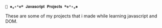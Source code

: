                                                                                     📌 ✱⁎∗*✤܍ 𝐉𝐚𝐯𝐚𝐬𝐜𝐫𝐢𝐩𝐭 𝐏𝐫𝐨𝐣𝐞𝐜𝐭𝐬 ܍✤*∗⁎✱

These are some of my projects that i made while learning javascript and DOM.

